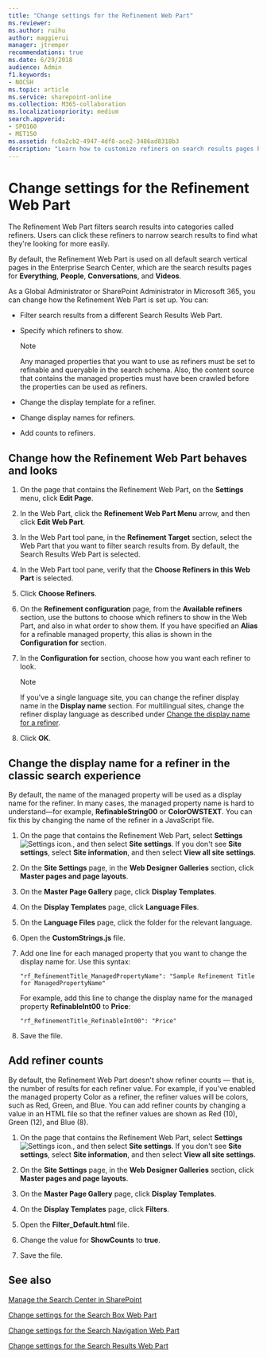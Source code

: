 ```yaml
---
title: "Change settings for the Refinement Web Part"
ms.reviewer: 
ms.author: ruihu
author: maggierui
manager: jtremper
recommendations: true
ms.date: 6/29/2018
audience: Admin
f1.keywords:
- NOCSH
ms.topic: article
ms.service: sharepoint-online
ms.collection: M365-collaboration
ms.localizationpriority: medium
search.appverid:
- SPO160
- MET150
ms.assetid: fc0a2cb2-4947-4df8-ace2-3486ad8318b3
description: "Learn how to customize refiners on search results pages by changing settings in the Refinement Web Part. The Refinement Web Part filters search results into categories called refiners."
---
```


# Change settings for the Refinement Web Part

The Refinement Web Part filters search results into categories called refiners. Users can click these refiners to narrow search results to find what they're looking for more easily.
  
By default, the Refinement Web Part is used on all default search vertical pages in the Enterprise Search Center, which are the search results pages for **Everything**, **People**, **Conversations**, and **Videos**.
  
As a Global Administrator or SharePoint Administrator in Microsoft 365, you can change how the Refinement Web Part is set up. You can:
  
- Filter search results from a different Search Results Web Part.
    
- Specify which refiners to show.
    
    > [!NOTE]
    >  Any managed properties that you want to use as refiners must be set to refinable and queryable in the search schema. Also, the content source that contains the managed properties must have been crawled before the properties can be used as refiners.
  
- Change the display template for a refiner.
    
- Change display names for refiners.
    
- Add counts to refiners.
    
## Change how the Refinement Web Part behaves and looks
<a name="__toc348362488"> </a>

1. On the page that contains the Refinement Web Part, on the **Settings** menu, click **Edit Page**.
    
2. In the Web Part, click the **Refinement Web Part Menu** arrow, and then click **Edit Web Part**.
    
3. In the Web Part tool pane, in the **Refinement Target** section, select the Web Part that you want to filter search results from. By default, the Search Results Web Part is selected.
    
4. In the Web Part tool pane, verify that the **Choose Refiners in this Web Part** is selected.
    
5. Click **Choose Refiners**.
    
6. On the **Refinement configuration** page, from the **Available refiners** section, use the buttons to choose which refiners to show in the Web Part, and also in what order to show them. If you have specified an **Alias** for a refinable managed property, this alias is shown in the **Configuration for** section.
    
7. In the **Configuration for** section, choose how you want each refiner to look.
    
    > [!NOTE]
    >  If you've a single language site, you can change the refiner display name in the **Display name** section. For multilingual sites, change the refiner display language as described under [Change the display name for a refiner](refinement-web-part.md#__change_the_display).
  
8. Click **OK**.
    
## Change the display name for a refiner in the classic search experience
<a name="__change_the_display"> </a>

By default, the name of the managed property will be used as a display name for the refiner. In many cases, the managed property name is hard to understand—for example, **RefinableString00** or **ColorOWSTEXT**. You can fix this by changing the name of the refiner in a JavaScript file.
  
1. On the page that contains the Refinement Web Part, select **Settings** ![Settings icon.](media/a47a06c3-83fb-46b2-9c52-d1bad63e3e60.png), and then select **Site settings**. If you don't see **Site settings**, select **Site information**, and then select **View all site settings**.
    
2. On the **Site Settings** page, in the **Web Designer Galleries** section, click **Master pages and page layouts**.
    
3. On the **Master Page Gallery** page, click **Display Templates**.
    
4. On the **Display Templates** page, click **Language Files**.
    
5. On the **Language Files** page, click the folder for the relevant language.
    
6. Open the **CustomStrings.js** file.
    
7. Add one line for each managed property that you want to change the display name for. Use this syntax:
    
     `"rf_RefinementTitle_ManagedPropertyName": "Sample Refinement Title for ManagedPropertyName"`
    
    For example, add this line to change the display name for the managed property **RefinableInt00** to **Price**:
  
      `"rf_RefinementTitle_RefinableInt00": "Price"`

8. Save the file.
    
## Add refiner counts
<a name="__toc348362490"> </a>

By default, the Refinement Web Part doesn't show refiner counts — that is, the number of results for each refiner value. For example, if you've enabled the managed property Color as a refiner, the refiner values will be colors, such as Red, Green, and Blue. You can add refiner counts by changing a value in an HTML file so that the refiner values are shown as Red (10), Green (12), and Blue (8).
  
1. On the page that contains the Refinement Web Part, select **Settings** ![Settings icon.](media/a47a06c3-83fb-46b2-9c52-d1bad63e3e60.png), and then select **Site settings**. If you don't see **Site settings**, select **Site information**, and then select **View all site settings**.
    
2. On the **Site Settings** page, in the **Web Designer Galleries** section, click **Master pages and page layouts**.
    
3. On the **Master Page Gallery** page, click **Display Templates**.
    
4. On the **Display Templates** page, click **Filters**.
    
5. Open the **Filter_Default.html** file.
    
6. Change the value for **ShowCounts** to **true**.
    
7. Save the file.
    
## See also
<a name="__toc348362490"> </a>

[Manage the Search Center in SharePoint](manage-search-center.md)
  
[Change settings for the Search Box Web Part](search-box-web-part.md)
  
[Change settings for the Search Navigation Web Part](search-navigation-web-part.md)
  
[Change settings for the Search Results Web Part](https://support.office.com/article/40ff85b3-bc5e-4230-b1dd-f088188e487e)
